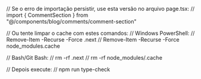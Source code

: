// Se o erro de importação persistir, use esta versão no arquivo page.tsx:
// import { CommentSection } from "@/components/blog/comments/comment-section"

// Ou tente limpar o cache com estes comandos:
// Windows PowerShell:
// Remove-Item -Recurse -Force .next
// Remove-Item -Recurse -Force node_modules\.cache

// Bash/Git Bash:
// rm -rf .next
// rm -rf node_modules/.cache

// Depois execute:
// npm run type-check